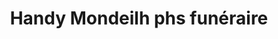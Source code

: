 ---
title: "Handy Mondeilh phs funéraire"
url: /arzacq-arraziguet/handy-mondeilh-phs-funeraire/
shop: directeurs de funérailles
---